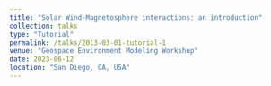 ```yaml
---
title: "Solar Wind-Magnetosphere interactions: an introduction"
collection: talks
type: "Tutorial"
permalink: /talks/2013-03-01-tutorial-1
venue: "Geospace Environment Modeling Workshop"
date: 2023-06-12
location: "San Diego, CA, USA"
---
```


